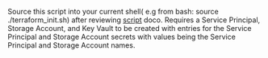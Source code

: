 Source this script into your current shell( e.g from bash:  source ./terraform_init.sh) after reviewing [script](./terraform_init.sh) doco.  Requires a Service Principal, Storage Account, and Key Vault to be created with entries for the Service Principal and Storage Account secrets with values being the Service Principal and Storage Account names.

